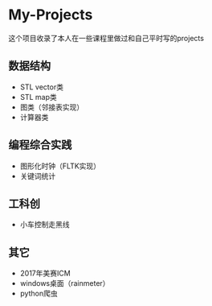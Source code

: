# My-Projects
这个项目收录了本人在一些课程里做过和自己平时写的projects
## 数据结构
* STL vector类
* STL map类
* 图类（邻接表实现）
* 计算器类
## 编程综合实践
* 图形化时钟（FLTK实现）
* 关键词统计
## 工科创
* 小车控制走黑线
## 其它
* 2017年美赛ICM
* windows桌面（rainmeter）
* python爬虫
